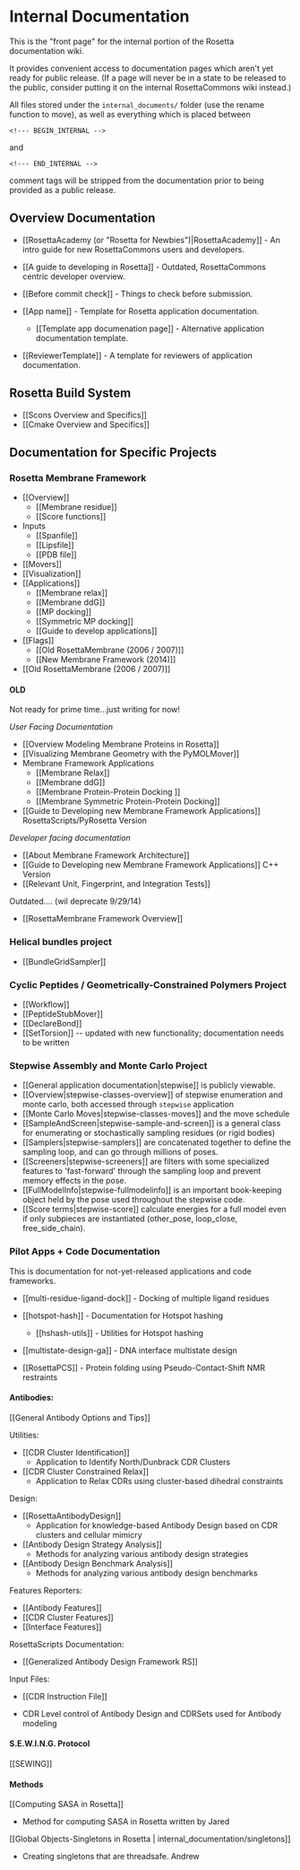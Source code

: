 # Internal Documentation

This is the "front page" for the internal portion of the Rosetta documentation wiki.

It provides convenient access to documentation pages which aren't yet ready for public release.
(If a page will never be in a state to be released to the public, consider putting it on the 
internal RosettaCommons wiki instead.)

All files stored under the `internal_documents/` folder (use the rename function to move), 
as well as everything which is placed between

```
<!--- BEGIN_INTERNAL -->
```

and

```
<!--- END_INTERNAL -->
```

comment tags will be stripped from the documentation prior to being provided as a public release.

## Overview Documentation
- [[RosettaAcademy (or "Rosetta for Newbies")|RosettaAcademy]] - An intro guide for new RosettaCommons users and developers.

- [[A guide to developing in Rosetta]] - Outdated, RosettaCommons centric developer overview.
- [[Before commit check]] - Things to check before submission.
- [[App name]] - Template for Rosetta application documentation.
    - [[Template app documenation page]] - Alternative application documentation template.
- [[ReviewerTemplate]] - A template for reviewers of application documentation.

## Rosetta Build System 

- [[Scons Overview and Specifics]]
- [[Cmake Overview and Specifics]]


## Documentation for Specific Projects

### Rosetta Membrane Framework
- [[Overview]]
     - [[Membrane residue]]
     - [[Score functions]]
- Inputs
     - [[Spanfile]]
     - [[Lipsfile]]
     - [[PDB file]]
- [[Movers]]
- [[Visualization]]
- [[Applications]]
     - [[Membrane relax]]
     - [[Membrane ddG]]
     - [[MP docking]]
     - [[Symmetric MP docking]]
     - [[Guide to develop applications]]
- [[Flags]]
     - [[Old RosettaMembrane (2006 / 2007)]]
     - [[New Membrane Framework (2014)]]
- [[Old RosettaMembrane (2006 / 2007)]]

#### OLD ####
Not ready for prime time...just writing for now!

_User Facing Documentation_
- [[Overview Modeling Membrane Proteins in Rosetta]]
- [[Visualizing Membrane Geometry with the PyMOLMover]]
- Membrane Framework Applications
     - [[Membrane Relax]]
     - [[Membrane ddG]]
     - [[Membrane Protein-Protein Docking ]]
     - [[Membrane Symmetric Protein-Protein Docking]]
- [[Guide to Developing new Membrane Framework Applications]] RosettaScripts/PyRosetta Version

_Developer facing documentation_
- [[About Membrane Framework Architecture]]
- [[Guide to Developing new Membrane Framework Applications]] C++ Version
- [[Relevant Unit, Fingerprint, and Integration Tests]]

Outdated.... (wil deprecate 9/29/14)
- [[RosettaMembrane Framework Overview]]

### Helical bundles project
- [[BundleGridSampler]]

### Cyclic Peptides / Geometrically-Constrained Polymers Project
- [[Workflow]]
- [[PeptideStubMover]]
- [[DeclareBond]]
- [[SetTorsion]] -- updated with new functionality; documentation needs to be written

### Stepwise Assembly and Monte Carlo Project
- [[General application documentation|stepwise]] is publicly viewable.
- [[Overview|stepwise-classes-overview]] of stepwise enumeration and monte carlo, both accessed through `stepwise` application
- [[Monte Carlo Moves|stepwise-classes-moves]] and the move schedule 
- [[SampleAndScreen|stepwise-sample-and-screen]] is a general class for enumerating or stochastically sampling residues (or rigid bodies) 
- [[Samplers|stepwise-samplers]] are concatenated together to define the sampling loop, and can go through millions of poses.
- [[Screeners|stepwise-screeners]] are filters with some specialized features to 'fast-forward' through the sampling loop and prevent memory effects in the pose. 
- [[FullModelInfo|stepwise-fullmodelinfo]] is an important book-keeping object held by the pose used throughout the stepwise code. 
- [[Score terms|stepwise-score]] calculate energies for a full model even if only subpieces are instantiated (other_pose, loop_close, free_side_chain).

### Pilot Apps + Code Documentation

This is documentation for not-yet-released applications and code frameworks.

- [[multi-residue-ligand-dock]] - Docking of multiple ligand residues

- [[hotspot-hash]] - Documentation for Hotspot hashing
    * [[hshash-utils]] - Utilities for Hotspot hashing

- [[multistate-design-ga]] - DNA interface multistate design  

- [[RosettaPCS]] - Protein folding using Pseudo-Contact-Shift NMR restraints

#### Antibodies:
[[General Antibody Options and Tips]]

Utilities:
- [[CDR Cluster Identification]]
   * Application to Identify North/Dunbrack CDR Clusters 
- [[CDR Cluster Constrained Relax]]
   * Application to Relax CDRs using cluster-based dihedral constraints 

Design:
- [[RosettaAntibodyDesign]]
  * Application for knowledge-based Antibody Design based on CDR clusters and cellular mimicry
- [[Antibody Design Strategy Analysis]]
  * Methods for analyzing various antibody design strategies
- [[Antibody Design Benchmark Analysis]]
  * Methods for analyzing various antibody design benchmarks

Features Reporters:
- [[Antibody Features]]
- [[CDR Cluster Features]]
- [[Interface Features]]

RosettaScripts Documentation:
- [[Generalized Antibody Design Framework RS]]

Input Files:
- [[CDR Instruction File]]
 * CDR Level control of Antibody Design and CDRSets used for Antibody modeling

#### S.E.W.I.N.G. Protocol
[[SEWING]]

#### Methods
[[Computing SASA in Rosetta]]
 - Method for computing SASA in Rosetta written by Jared

[[Global Objects-Singletons in Rosetta | internal_documentation/singletons]]
 - Creating singletons that are threadsafe. Andrew